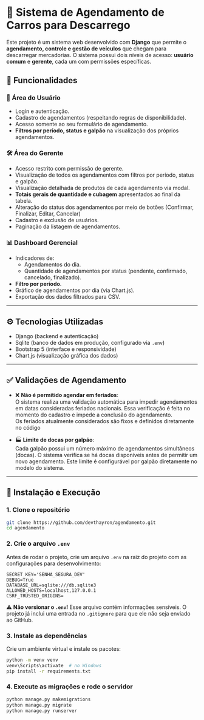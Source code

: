 # 🚛 Sistema de Agendamento de Carros para Descarrego

Este projeto é um sistema web desenvolvido com **Django** que permite o **agendamento, controle e gestão de veículos** que chegam para descarregar mercadorias. 
O sistema possui dois níveis de acesso: **usuário comum** e **gerente**, cada um com permissões específicas.

## 🔧 Funcionalidades

### 👤 Área do Usuário
- Login e autenticação.
- Cadastro de agendamentos (respeitando regras de disponibilidade).
- Acesso somente ao seu formulário de agendamento.
- **Filtros por período, status e galpão** na visualização dos próprios agendamentos.

### 🛠 Área do Gerente
- Acesso restrito com permissão de gerente.
- Visualização de todos os agendamentos com filtros por período, status e galpão.
- Visualização detalhada de produtos de cada agendamento via modal.
- **Totais gerais de quantidade e cubagem** apresentados ao final da tabela.
- Alteração do status dos agendamentos por meio de botões (Confirmar, Finalizar, Editar, Cancelar)
- Cadastro e exclusão de usuários.
- Paginação da listagem de agendamentos.

### 📊 Dashboard Gerencial
- Indicadores de:
  - Agendamentos do dia.
  - Quantidade de agendamentos por status (pendente, confirmado, cancelado, finalizado).
- **Filtro por período**.
- Gráfico de agendamentos por dia (via Chart.js).
- Exportação dos dados filtrados para CSV.

---

## ⚙️ Tecnologias Utilizadas

- Django (backend e autenticação)
- Sqlite (banco de dados em produção, configurado via `.env`)
- Bootstrap 5 (interface e responsividade)
- Chart.js (visualização gráfica dos dados)

---

## ✅ Validações de Agendamento

- ❌ **Não é permitido agendar em feriados**:  
  O sistema realiza uma validação automática para impedir agendamentos em datas consideradas feriados nacionais. 
  Essa verificação é feita no momento do cadastro e impede a conclusão do agendamento.  
  Os feriados atualmente considerados são fixos e definidos diretamente no código

- 🏭 **Limite de docas por galpão**:  
  Cada galpão possui um número máximo de agendamentos simultâneos (docas). O sistema verifica se há docas disponíveis antes de permitir um novo agendamento.
  Este limite é configurável por galpão diretamente no modelo do sistema.

---

## 🚀 Instalação e Execução

### 1. Clone o repositório

```bash
git clone https://github.com/devthayron/agendamento.git
cd agendamento
```

### 2. Crie o arquivo `.env`

Antes de rodar o projeto, crie um arquivo `.env` na raiz do projeto com as configurações para desenvolvimento:

```env
SECRET_KEY='SENHA_SEGURA_DEV'
DEBUG=True
DATABASE_URL=sqlite:///db.sqlite3
ALLOWED_HOSTS=localhost,127.0.0.1
CSRF_TRUSTED_ORIGINS=
```

⚠️ **Não versionar o `.env`!** Esse arquivo contém informações sensíveis. O projeto já inclui uma entrada no `.gitignore` para que ele não seja enviado ao GitHub.

### 3. Instale as dependências

Crie um ambiente virtual e instale os pacotes:

```bash
python -m venv venv
venv\Scripts\activate  # no Windows
pip install -r requirements.txt
```

### 4. Execute as migrações e rode o servidor

```bash
python manage.py makemigrations
python manage.py migrate
python manage.py runserver
```
